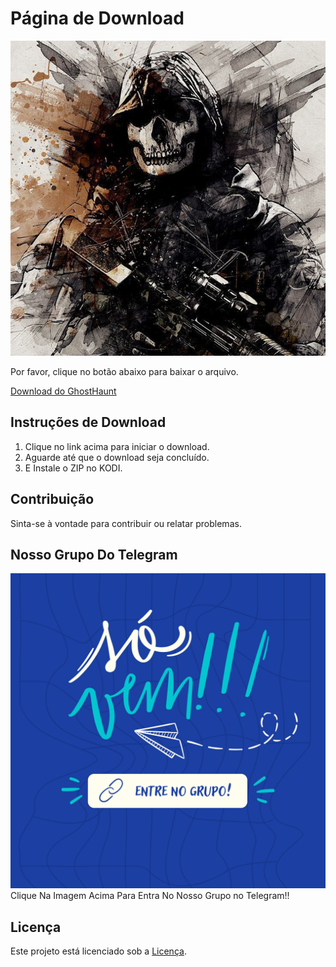 # Página de Download

![Ícone do Favicon](ghost.jpg)

Por favor, clique no botão abaixo para baixar o arquivo.

[Download do GhostHaunt](https://github.com/ghostaddon/ADDON-GHOST/raw/main/addons/plugin.video.Addon.GhostHaunt.zip)

## Instruções de Download
1. Clique no link acima para iniciar o download.
2. Aguarde até que o download seja concluído.
3. E Instale o ZIP no KODI.

## Contribuição
Sinta-se à vontade para contribuir ou relatar problemas.

## Nosso Grupo Do Telegram

[![GHOST ADDON](telegram.png)](https://t.me/ghostaddon)
Clique Na Imagem Acima Para Entra No Nosso Grupo no Telegram!!

## Licença
Este projeto está licenciado sob a [Licença](LICENSE.md).
